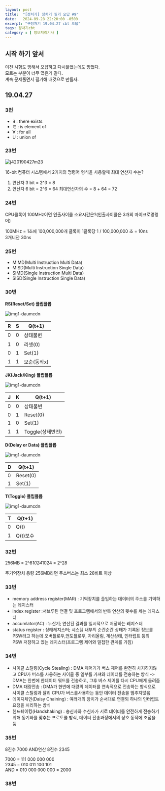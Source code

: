 ```yaml
---
layout: post
title:  "[정처기] 정처기 필기 오답 #9"
date:   2024-09-28 22:20:00 -0500
excerpt: "구정처기 19.04.27 cbt 오답"
tags: 정처기cbt
category : [ 정보처리기사 ]
---
```


## 시작 하기 앞서

이전 시험도 망해서 오답하고 다시풀었는데도 망했다.  
모르는 부분이 너무 많은거 같다.  
계속 문제풀면서 필기해 내것으로 만들자.

## 19.04.27

### 3번

+ ∃ : there exists
+ ∈ : is element of
+ ∀ : for all
+ U : union of

### 23번

<img src="https://i.ibb.co/5h9JHpy/j420190427m23.gif" alt="j420190427m23" border="0">

16-bit 컴퓨터 시스템에서 2가지의 명령어 형식을 사용할때 최대 연산자 수는?  

1. 연산자 3 bit = 2^3 = 8
2. 연산자 6 bit = 2^6 = 64
최대연산자의 수 = 8 + 64 = 72


### 24번

CPU클록이 100MHz이면 인출사이클 소요시간은?(인출사이클은 3개의 마이크로명령어)  

100MHz = 1초에 100,000,000개 클록이 1클록당 1 / 100,000,000 초 = 10ns  
3개니깐 30ns

### 25번

+ MIMD(Multi Instruction Multi Data)
+ MISD(Multi Instruction Single Data)
+ SIMD(Single Instruction Multi Data)
+ SISD(Single Instruction Single Data)

### 30번

**RS(Reset/Set) 플립플롭**  

<img src="https://i.ibb.co/Hr3Y7JL/img1-daumcdn.png" alt="img1-daumcdn" border="0">


|R|S|Q(t+1)|
|---|---|---|
|0|0|상태불변|
|1|0|리셋(0)|
|0|1|Set(1)|
|1|1|모순(동작x)|


**JK(Jack/King) 플립플롭**  

<img src="https://i.ibb.co/pQCrvfj/img1-daumcdn.png" alt="img1-daumcdn" border="0">

|J|K|Q(t+1)|
|---|---|---|
|0|0|상태불변|
|0|1|Reset(0)|
|1|0|Set(1)|
|1|1|Toggle(상태반전)|

**D(Delay or Data) 플립플롭**  

<img src="https://i.ibb.co/RCx16Gj/img1-daumcdn.png" alt="img1-daumcdn" border="0">

|D|Q(t+1)|
|---|---|
|0|Reset(0)|
|1|Set(1)|

**T(Toggle) 플립플롭**  

<img src="https://i.ibb.co/bLZZC3Z/img1-daumcdn.png" alt="img1-daumcdn" border="0">

|T|Q(t+1)|
|---|---|
|0|Q(t)|
|1|Q(t)보수|


### 32번

256MB = 2^8*1024*1024 = 2^28

주기억장치 용량 256MB라면 주소버스는 최소 28비트 이상

### 33번

+ memory address register(MAR) : 기억장치를 출입하는 데이터의 주소를 기억하는 레지스터
+ index register :서브루틴 연결 및 프로그램에서의 반복 연산의 횟수를 세는 레지스터
+ accumlator(AC) : 누산기; 연산된 결과를 일시적으로 저장하는 레지스터
+ status register : 상태레지스터; 시스템 내부의 순간순간 상태가 기록된 정보를 PSW라고 하는데  오버플로우,언도플로우, 자리올림, 계산상태, 인터럽트 등의 PSW 저장하고 있는 레지스터(프로그램 제어와 밀접한 관계를 가짐)

### 34번

+ 사이클 스틸링(Cycle Stealing) : DMA 제어기가 버스 제어를 완전히 차지하지않고 CPU가 버스를 사용하는 사이클 중 일부를 가져와 데이터를 전송하는 방식  -> DMA는 한번에 한데이터 워드를 전송하고, 그후 버스 제어를 다시 CPU에게 돌려줌
+ DMA 대량전송 : DMA가 한번에 대량의 데이터를 연속적으로 전송하는 방식으로 사이클 스틸링과 달리 CPU가 버스를사용하는 동안 데이터 전송을 멈추지않음
+ 데이지체인(Daisy Chaining) : 여러개의 장치가 순서대로 연결되 하나의 인터럽트 요청을 처리하는 방식
+ 핸드쉐이킹(Handshaking) : 송신자와 수신자가 서로 데이터를 안전하게 전송하기 위해 동기화를 맞추는 프로토콜 방식, 데이터 전송과정에서의 상호 동작에 초점을 둠

### 35번

8진수 7000 AND연산 8진수 2345  

7000 = 111 000 000 000  
2345 = 010 011 100 101  
AND =  010 000 000 000 = 2000

### 38번



